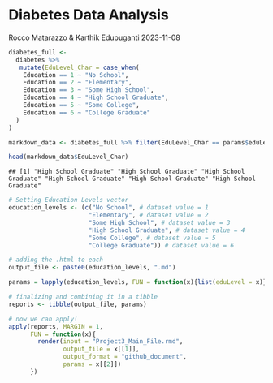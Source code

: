 Diabetes Data Analysis
================
Rocco Matarazzo & Karthik Edupuganti
2023-11-08

``` r
diabetes_full <- 
  diabetes %>% 
   mutate(EduLevel_Char = case_when(
    Education == 1 ~ "No School",
    Education == 2 ~ "Elementary",
    Education == 3 ~ "Some High School",
    Education == 4 ~ "High School Graduate",
    Education == 5 ~ "Some College",
    Education == 6 ~ "College Graduate"
  )
)

markdown_data <- diabetes_full %>% filter(EduLevel_Char == params$eduLevel)

head(markdown_data$EduLevel_Char)
```

    ## [1] "High School Graduate" "High School Graduate" "High School Graduate" "High School Graduate" "High School Graduate" "High School Graduate"

``` r
# Setting Education Levels vector
education_levels <- (c("No School", # dataset value = 1
                      "Elementary", # dataset value = 2
                      "Some High School", # dataset value = 3
                      "High School Graduate", # dataset value = 4
                      "Some College", # dataset value = 5
                      "College Graduate")) # dataset value = 6

# adding the .html to each
output_file <- paste0(education_levels, ".md")

params = lapply(education_levels, FUN = function(x){list(eduLevel = x)})

# finalizing and combining it in a tibble
reports <- tibble(output_file, params)

# now we can apply! 
apply(reports, MARGIN = 1,
      FUN = function(x){
        render(input = "Project3_Main_File.rmd",
               output_file = x[[1]],
               output_format = "github_document",
               params = x[[2]])
      })
```
